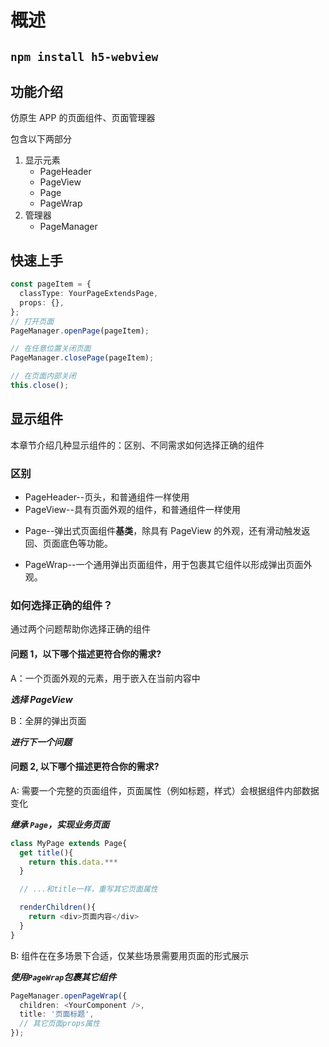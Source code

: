 # 概述

## `npm install h5-webview`

## 功能介绍

仿原生 APP 的页面组件、页面管理器

包含以下两部分

1. 显示元素
   - PageHeader
   * PageView
   - Page
   * PageWrap
2. 管理器
   - PageManager

## 快速上手

```ts
const pageItem = {
  classType: YourPageExtendsPage,
  props: {},
};
// 打开页面
PageManager.openPage(pageItem);

// 在任意位置关闭页面
PageManager.closePage(pageItem);

// 在页面内部关闭
this.close();
```

## 显示组件

本章节介绍几种显示组件的：区别、不同需求如何选择正确的组件

### 区别

- PageHeader--页头，和普通组件一样使用
- PageView--具有页面外观的组件，和普通组件一样使用

* Page--弹出式页面组件**基类**，除具有 PageView 的外观，还有滑动触发返回、页面底色等功能。

- PageWrap--一个通用弹出页面组件，用于包裹其它组件以形成弹出页面外观。

### 如何选择正确的组件？

通过两个问题帮助你选择正确的组件

#### 问题 1，以下哪个描述更符合你的需求?

A：一个页面外观的元素，用于嵌入在当前内容中

**_选择 PageView_**

B：全屏的弹出页面

**_进行下一个问题_**

#### 问题 2, 以下哪个描述更符合你的需求?

A: 需要一个完整的页面组件，页面属性（例如标题，样式）会根据组件内部数据变化

**_继承 `Page`，实现业务页面_**

```ts
class MyPage extends Page{
  get title(){
    return this.data.***
  }

  // ...和title一样，重写其它页面属性

  renderChildren(){
    return <div>页面内容</div>
  }
}

```

B: 组件在在多场景下合适，仅某些场景需要用页面的形式展示

**_使用`PageWrap`包裹其它组件_**

```ts
PageManager.openPageWrap({
  children: <YourComponent />,
  title: '页面标题',
  // 其它页面props属性
});
```
